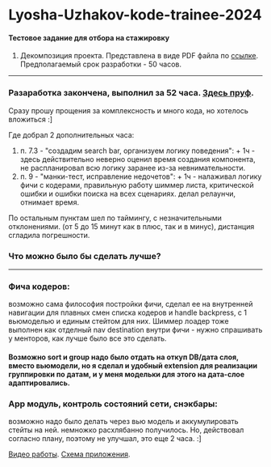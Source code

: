 # Lyosha-Uzhakov-kode-trainee-2024
#### Тестовое задание для отбора на стажировку

1. Декомпозиция проекта. Представлена в виде PDF файла по [ссылке](https://drive.google.com/file/d/1K-jRCbKQzWIZWdTTfe2rIdrH2onQ67F_/view?usp=sharing). Предполагаемый срок разработки - 50 часов.
________________________________

### Разаработка закончена, выполнил за 52 часа.  [Здесь пруф](https://drive.google.com/file/d/1zAeONFIL8-sdtXmmf_tJ1QbL8mD79Mcl/view?usp=sharing "Пруф!").

Сразу прошу прощения за комплексность и много кода, но хотелось вложиться :]

Где добрал 2 дополнительных часа: 

1. п. 7.3 - "создадим search bar, организуем логику поведения":  + 1ч   - здесь действительно неверно оценил время создания компонента, не распланировал всю логику заранее из-за невнимательности.
2. п. 9 - "манки-тест, исправление недочетов": + 1ч  -   налаживал логику фичи с кодерами, правильную работу шиммер листа, критической ошибки и ошибки поиска на всех сценариях. делал релаунчи, отнимает время.

По остальным пунктам шел по таймингу, с незначительными отклонениями. (от 5 до 15 минут как в плюс, так и в минус), дистанция сгладила погрешности.

### Что можно было бы сделать лучше? 
________________________________

### Фича кодеров: 
возможно сама философия постройки фичи, сделал ее на внутренней навигации для плавных смен списка кодеров и handle backpress, с 1 вьюмоделью и единым стейтом для них. Шиммер лоадер тоже выполнен как отделный nav destination внутри фичи - нужно спрашивать у менторов, как лучше было все это сделать.

#### Возможно sort и group надо было отдать на откуп DB/дата слоя, вместо вьюмодели, но я сделал и удобный extension для реализации группировки по датам, и у меня модельки для этого на дата-слое адаптировались.

### App модуль, контроль состояний сети, снэкбары: 
возможно надо было делать через вью модель и аккумулировать стейты на ней. немножко расхлябанно получилось. Но, действовал согласно плану, поэтому не улучшал, это еще 2 часа. :] 

[Видео работы](https://drive.google.com/file/d/1mYIZlRchB7EqSyKsGme3faAsqoCbKO43/view?usp=sharing "Видео работы").
[Схема приложения](https://drive.google.com/file/d/1ZDgQskZSwUuYryaAogHGFf_JMWOadz23/view?usp=sharing "Схема Приложения").
